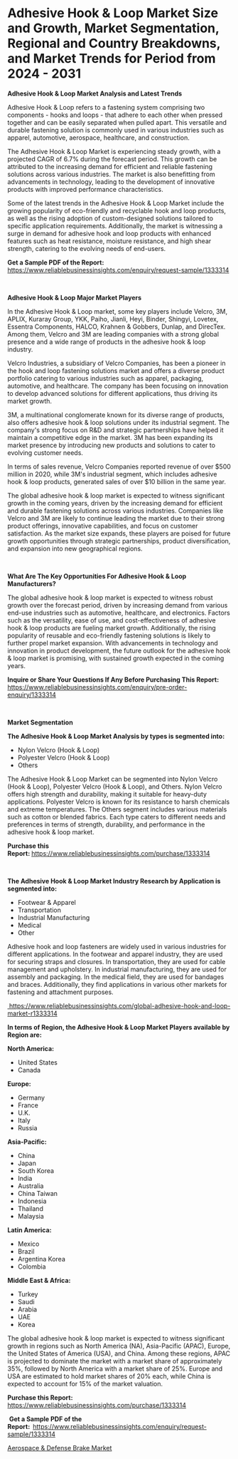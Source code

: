 <p><h1>Adhesive Hook & Loop Market Size and Growth, Market Segmentation, Regional and Country Breakdowns, and Market Trends for Period from 2024 -  2031</h1></p><p><strong>Adhesive Hook & Loop Market Analysis and Latest Trends</strong></p>
<p><p>Adhesive Hook & Loop refers to a fastening system comprising two components - hooks and loops - that adhere to each other when pressed together and can be easily separated when pulled apart. This versatile and durable fastening solution is commonly used in various industries such as apparel, automotive, aerospace, healthcare, and construction.</p><p>The Adhesive Hook & Loop Market is experiencing steady growth, with a projected CAGR of 6.7% during the forecast period. This growth can be attributed to the increasing demand for efficient and reliable fastening solutions across various industries. The market is also benefitting from advancements in technology, leading to the development of innovative products with improved performance characteristics.</p><p>Some of the latest trends in the Adhesive Hook & Loop Market include the growing popularity of eco-friendly and recyclable hook and loop products, as well as the rising adoption of custom-designed solutions tailored to specific application requirements. Additionally, the market is witnessing a surge in demand for adhesive hook and loop products with enhanced features such as heat resistance, moisture resistance, and high shear strength, catering to the evolving needs of end-users.</p></p>
<p><strong>Get a Sample PDF of the Report:&nbsp;</strong> <a href="https://www.reliablebusinessinsights.com/enquiry/request-sample/1333314">https://www.reliablebusinessinsights.com/enquiry/request-sample/1333314</a></p>
<p>&nbsp;</p>
<p><strong>Adhesive Hook & Loop Major Market Players</strong></p>
<p><p>In the Adhesive Hook & Loop market, some key players include Velcro, 3M, APLIX, Kuraray Group, YKK, Paiho, Jianli, Heyi, Binder, Shingyi, Lovetex, Essentra Components, HALCO, Krahnen & Gobbers, Dunlap, and DirecTex. Among them, Velcro and 3M are leading companies with a strong global presence and a wide range of products in the adhesive hook & loop industry.</p><p>Velcro Industries, a subsidiary of Velcro Companies, has been a pioneer in the hook and loop fastening solutions market and offers a diverse product portfolio catering to various industries such as apparel, packaging, automotive, and healthcare. The company has been focusing on innovation to develop advanced solutions for different applications, thus driving its market growth.</p><p>3M, a multinational conglomerate known for its diverse range of products, also offers adhesive hook & loop solutions under its industrial segment. The company's strong focus on R&D and strategic partnerships have helped it maintain a competitive edge in the market. 3M has been expanding its market presence by introducing new products and solutions to cater to evolving customer needs.</p><p>In terms of sales revenue, Velcro Companies reported revenue of over $500 million in 2020, while 3M's industrial segment, which includes adhesive hook & loop products, generated sales of over $10 billion in the same year.</p><p>The global adhesive hook & loop market is expected to witness significant growth in the coming years, driven by the increasing demand for efficient and durable fastening solutions across various industries. Companies like Velcro and 3M are likely to continue leading the market due to their strong product offerings, innovative capabilities, and focus on customer satisfaction. As the market size expands, these players are poised for future growth opportunities through strategic partnerships, product diversification, and expansion into new geographical regions.</p></p>
<p>&nbsp;</p>
<p><strong>What Are The Key Opportunities For Adhesive Hook & Loop Manufacturers?</strong></p>
<p><p>The global adhesive hook & loop market is expected to witness robust growth over the forecast period, driven by increasing demand from various end-use industries such as automotive, healthcare, and electronics. Factors such as the versatility, ease of use, and cost-effectiveness of adhesive hook & loop products are fueling market growth. Additionally, the rising popularity of reusable and eco-friendly fastening solutions is likely to further propel market expansion. With advancements in technology and innovation in product development, the future outlook for the adhesive hook & loop market is promising, with sustained growth expected in the coming years.</p></p>
<p><strong>Inquire or Share Your Questions If Any Before Purchasing This Report:</strong> <a href="https://www.reliablebusinessinsights.com/enquiry/pre-order-enquiry/1333314">https://www.reliablebusinessinsights.com/enquiry/pre-order-enquiry/1333314</a></p>
<p>&nbsp;</p>
<p><strong>Market Segmentation</strong></p>
<p><strong>The Adhesive Hook & Loop Market Analysis by types is segmented into:</strong></p>
<p><ul><li>Nylon Velcro (Hook & Loop)</li><li>Polyester Velcro (Hook & Loop)</li><li>Others</li></ul></p>
<p><p>The Adhesive Hook & Loop Market can be segmented into Nylon Velcro (Hook & Loop), Polyester Velcro (Hook & Loop), and Others. Nylon Velcro offers high strength and durability, making it suitable for heavy-duty applications. Polyester Velcro is known for its resistance to harsh chemicals and extreme temperatures. The Others segment includes various materials such as cotton or blended fabrics. Each type caters to different needs and preferences in terms of strength, durability, and performance in the adhesive hook & loop market.</p></p>
<p><strong>Purchase this Report:&nbsp;</strong><a href="https://www.reliablebusinessinsights.com/purchase/1333314">https://www.reliablebusinessinsights.com/purchase/1333314</a></p>
<p>&nbsp;</p>
<p><strong>The Adhesive Hook & Loop Market Industry Research by Application is segmented into:</strong></p>
<p><ul><li>Footwear & Apparel</li><li>Transportation</li><li>Industrial Manufacturing</li><li>Medical</li><li>Other</li></ul></p>
<p><p>Adhesive hook and loop fasteners are widely used in various industries for different applications. In the footwear and apparel industry, they are used for securing straps and closures. In transportation, they are used for cable management and upholstery. In industrial manufacturing, they are used for assembly and packaging. In the medical field, they are used for bandages and braces. Additionally, they find applications in various other markets for fastening and attachment purposes.</p></p>
<p><a href="https://www.reliablebusinessinsights.com/global-adhesive-hook-and-loop-market-r1333314">&nbsp;https://www.reliablebusinessinsights.com/global-adhesive-hook-and-loop-market-r1333314</a></p>
<p><strong>In terms of Region, the Adhesive Hook & Loop Market Players available by Region are:</strong></p>
<p>
    <p> <strong> North America: </strong>
        <ul>
            <li>United States</li>
            <li>Canada</li>
        </ul>
        </p> 
    <p> <strong> Europe: </strong>
        <ul>
            <li>Germany</li>
            <li>France</li>
            <li>U.K.</li>
            <li>Italy</li>
            <li>Russia</li>
        </ul>
        </p> 
    <p> <strong> Asia-Pacific: </strong>
        <ul>
            <li>China</li>
            <li>Japan</li>
            <li>South Korea</li>
            <li>India</li>
            <li>Australia</li>
            <li>China Taiwan</li>
            <li>Indonesia</li>
            <li>Thailand</li>
            <li>Malaysia</li>
        </ul>
        </p> 
    <p> <strong> Latin America: </strong>
        <ul>
            <li>Mexico</li>
            <li>Brazil</li>
            <li>Argentina Korea</li>
            <li>Colombia</li>
        </ul>
        </p> 
    <p> <strong> Middle East & Africa: </strong>
        <ul>
            <li>Turkey</li>
            <li>Saudi</li>
            <li>Arabia</li>
            <li>UAE</li>
            <li>Korea</li>
        </ul>
    </p>
    </p>
<p><p>The global adhesive hook & loop market is expected to witness significant growth in regions such as North America (NA), Asia-Pacific (APAC), Europe, the United States of America (USA), and China. Among these regions, APAC is projected to dominate the market with a market share of approximately 35%, followed by North America with a market share of 25%. Europe and USA are estimated to hold market shares of 20% each, while China is expected to account for 15% of the market valuation.</p></p>
<p><strong>Purchase this Report: </strong><a href="https://www.reliablebusinessinsights.com/purchase/1333314">https://www.reliablebusinessinsights.com/purchase/1333314</a></p>
<p>&nbsp;<strong>Get a Sample PDF of the Report:&nbsp;&nbsp;</strong><a href="https://www.reliablebusinessinsights.com/enquiry/request-sample/1333314">https://www.reliablebusinessinsights.com/enquiry/request-sample/1333314</a></p>
<p><strong></strong></p>
<p><p><a href="https://github.com/elizabethdagraca/Market-Research-Report-List-4/blob/main/aerospace-defense-brake-market.md">Aerospace & Defense Brake Market</a></p></p>